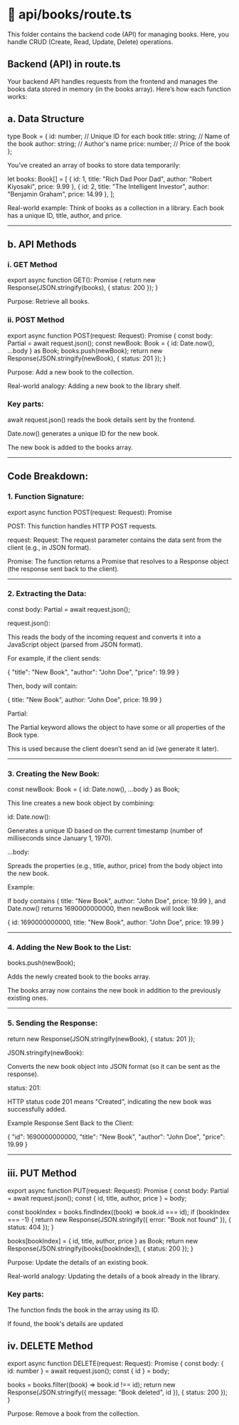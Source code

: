 # 📂  api/books/route.ts

This folder contains the backend code (API) for managing books. Here, you handle CRUD (Create, Read, Update, Delete) operations.


## Backend (API) in route.ts

Your backend API handles requests from the frontend and manages the books data stored in memory (in the books array). Here’s how each function works:

## a. Data Structure

type Book = {
  id: number;       // Unique ID for each book
  title: string;    // Name of the book
  author: string;   // Author's name
  price: number;    // Price of the book
};

You’ve created an array of books to store data temporarily:

let books: Book[] = [
  { id: 1, title: "Rich Dad Poor Dad", author: "Robert Kiyosaki", price: 9.99 },
  { id: 2, title: "The Intelligent Investor", author: "Benjamin Graham", price: 14.99 },
];

Real-world example: Think of books as a collection in a library. Each book has a unique ID, title, author, and price.


---

## b. API Methods

### i. GET Method

export async function GET(): Promise<Response> {
  return new Response(JSON.stringify(books), { status: 200 });
}

Purpose: Retrieve all books.




### ii. POST Method

export async function POST(request: Request): Promise<Response> {
  const body: Partial<Book> = await request.json();
  const newBook: Book = { id: Date.now(), ...body } as Book;
  books.push(newBook);
  return new Response(JSON.stringify(newBook), { status: 201 });
}

Purpose: Add a new book to the collection.

Real-world analogy: Adding a new book to the library shelf.

### Key parts:

await request.json() reads the book details sent by the frontend.

Date.now() generates a unique ID for the new book.

The new book is added to the books array.


---

## Code Breakdown:

### 1. Function Signature:

export async function POST(request: Request): Promise<Response>

POST: This function handles HTTP POST requests.

request: Request: The request parameter contains the data sent from the client (e.g., in JSON format).

Promise<Response>: The function returns a Promise that resolves to a Response object (the response sent back to the client).


---

### 2. Extracting the Data:

const body: Partial<Book> = await request.json();

request.json():

This reads the body of the incoming request and converts it into a JavaScript object (parsed from JSON format).

For example, if the client sends:

{
  "title": "New Book",
  "author": "John Doe",
  "price": 19.99
}

Then, body will contain:

{
  title: "New Book",
  author: "John Doe",
  price: 19.99
}


Partial<Book>:

The Partial keyword allows the object to have some or all properties of the Book type.

This is used because the client doesn’t send an id (we generate it later).



---

### 3. Creating the New Book:

const newBook: Book = { id: Date.now(), ...body } as Book;

This line creates a new book object by combining:

id: Date.now():

Generates a unique ID based on the current timestamp (number of milliseconds since January 1, 1970).


...body:

Spreads the properties (e.g., title, author, price) from the body object into the new book.


Example:

If body contains { title: "New Book", author: "John Doe", price: 19.99 }, and Date.now() returns 1690000000000, then newBook will look like:

{
  id: 1690000000000,
  title: "New Book",
  author: "John Doe",
  price: 19.99
}


---

### 4. Adding the New Book to the List:

books.push(newBook);

Adds the newly created book to the books array.

The books array now contains the new book in addition to the previously existing ones.


---

### 5. Sending the Response:

return new Response(JSON.stringify(newBook), { status: 201 });

JSON.stringify(newBook):

Converts the new book object into JSON format (so it can be sent as the response).


status: 201:

HTTP status code 201 means "Created", indicating the new book was successfully added.


Example Response Sent Back to the Client:

{
  "id": 1690000000000,
  "title": "New Book",
  "author": "John Doe",
  "price": 19.99
}





---








## iii. PUT Method

export async function PUT(request: Request): Promise<Response> {
  const body: Partial<Book> = await request.json();
  const { id, title, author, price } = body;
  
  const bookIndex = books.findIndex((book) => book.id === id);
  if (bookIndex === -1) {
    return new Response(JSON.stringify({ error: "Book not found" }), { status: 404 });
  }

  books[bookIndex] = { id, title, author, price } as Book;
  return new Response(JSON.stringify(books[bookIndex]), { status: 200 });
}

Purpose: Update the details of an existing book.

Real-world analogy: Updating the details of a book already in the library.

### Key parts:

The function finds the book in the array using its ID.

If found, the book's details are updated




## iv. DELETE Method

export async function DELETE(request: Request): Promise<Response> {
  const body: { id: number } = await request.json();
  const { id } = body;

  books = books.filter((book) => book.id !== id);
  return new Response(JSON.stringify({ message: "Book deleted", id }), { status: 200 });
}

Purpose: Remove a book from the collection.




